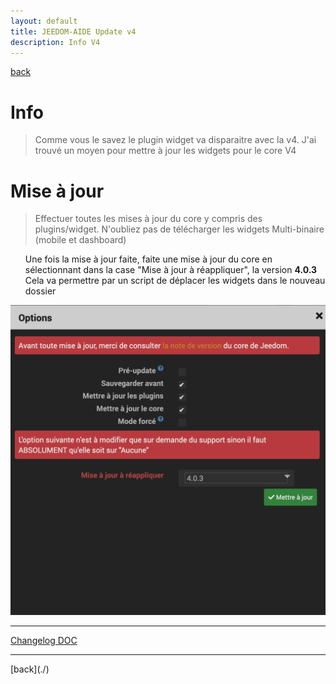 ```yaml
---
layout: default
title: JEEDOM-AIDE Update v4
description: Info V4
---
```

[back](./)
# Info
<blockquote>
Comme vous le savez le plugin widget va disparaitre avec la v4. J'ai trouvé un moyen pour mettre à jour les widgets pour le core V4

</blockquote>

# Mise à jour
<blockquote>
Effectuer toutes les mises à jour du core y compris des plugins/widget. N'oubliez pas de télécharger les widgets Multi-binaire (mobile et dashboard)
</blockquote>
<ul>
Une fois la mise à jour faite, faite une mise à jour du core en sélectionnant dans la case "Mise à jour à réappliquer", la version <b>4.0.3</b>
Cela va permettre par un script de déplacer les widgets dans le nouveau dossier
    
</ul>

<p><img src="../img/AIDE-UPDATE-V4.png" alt="Error" /></p>

<hr />
<dl>
    <a href="https://github.com/JEALG/JEEDOM-Widget_JAG-doc/commits/master">Changelog DOC</a>
</dl>
<hr />
[back](./)
